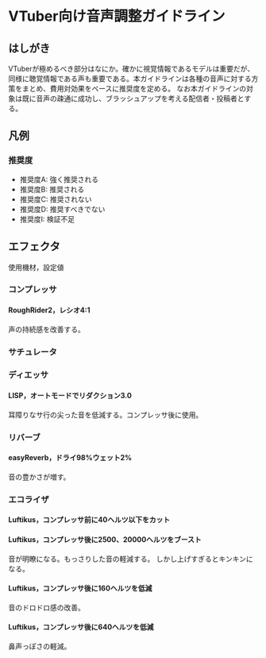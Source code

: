 # VTuber向け音声調整ガイドライン
## はしがき
VTuberが極めるべき部分はなにか。確かに視覚情報であるモデルは重要だが、同様に聴覚情報である声も重要である。本ガイドラインは各種の音声に対する方策をまとめ、費用対効果をベースに推奨度を定める。
なお本ガイドラインの対象は既に音声の疎通に成功し、ブラッシュアップを考える配信者・投稿者とする。

## 凡例
### 推奨度

* 推奨度A: 強く推奨される
* 推奨度B: 推奨される
* 推奨度C: 推奨されない
* 推奨度D: 推奨すべきでない
* 推奨度I: 検証不足

## エフェクタ
使用機材，設定値
### コンプレッサ
#### RoughRider2，レシオ4:1
声の持続感を改善する。
### サチュレータ
### ディエッサ
#### LISP，オートモードでリダクション3.0
耳障りなサ行の尖った音を低減する。コンプレッサ後に使用。
### リバーブ
#### easyReverb，ドライ98%ウェット2%
音の豊かさが増す。
### エコライザ
#### Luftikus，コンプレッサ前に40ヘルツ以下をカット
#### Luftikus，コンプレッサ後に2500、20000ヘルツをブースト
音が明瞭になる。もっさりした音の軽減する。
しかし上げすぎるとキンキンになる。
#### Luftikus，コンプレッサ後に160ヘルツを低減
音のドロドロ感の改善。
#### Luftikus，コンプレッサ後に640ヘルツを低減
鼻声っぽさの軽減。

